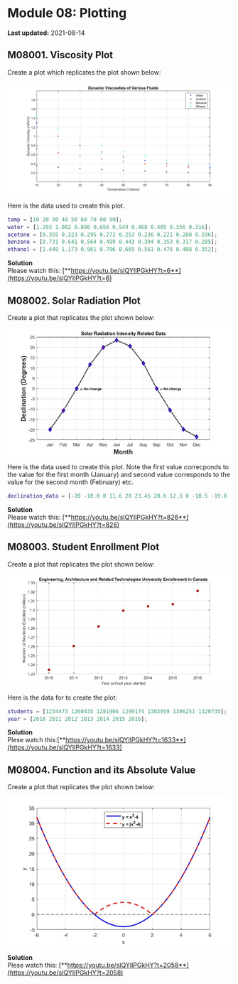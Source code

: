 # Module 08: Plotting

**Last updated:** 2021-08-14

## M08001. Viscosity Plot

Create a plot which replicates the plot shown below:

![M08001](../img/M08001.jpg)

Here is the data used to create this plot.

```matlab
temp = [10 20 30 40 50 60 70 80 90];
water = [1.293 1.002 0.800 0.656 0.549 0.468 0.405 0.356 0.316]; 
acetone = [0.355 0.323 0.295 0.272 0.253 0.236 0.221 0.208 0.196];
benzene = [0.731 0.641 0.564 0.499 0.443 0.394 0.353 0.317 0.285];
ethanol = [1.448 1.173 0.961 0.796 0.665 0.561 0.476 0.408 0.352]; 
```

**Solution**  
Please watch this: [**https://youtu.be/slQYIlPGkHY?t=6**](https://youtu.be/slQYIlPGkHY?t=6)

## M08002. Solar Radiation Plot
Create a plot that replicates the plot shown below:

![M08002](../img/M08002.jpg)

Here is the data used to create this plot. Note the first value correcponds to the value for the first month (January) and second value corresponds to the value for the second month (February) etc.

```matlab
declination_data = [-20 -10.8 0 11.6 20 23.45 20.6 12.3 0 -10.5 -19.8 -23.45];
```

**Solution**  
Please watch this: [**https://youtu.be/slQYIlPGkHY?t=826**](https://youtu.be/slQYIlPGkHY?t=826)


## M08003. Student Enrollment Plot
Create a plot that replicates the plot shown below:

![M08003](../img/M08003.jpg)

Here is the data for to create the plot:

```matlab
students = [1234473 1260435 1281906 1299174 1303959 1306251 1320735];
year = [2010 2011 2012 2013 2014 2015 2016];
```
 
**Solution**  
Plese watch this:[**https://youtu.be/slQYIlPGkHY?t=1633**](https://youtu.be/slQYIlPGkHY?t=1633)


## M08004. Function and its Absolute Value 
Create a plot that replicates the plot shown below:

![M08004](../img/M08004.jpg)

**Solution**  
Plese watch this: [**https://youtu.be/slQYIlPGkHY?t=2058**](https://youtu.be/slQYIlPGkHY?t=2058)
